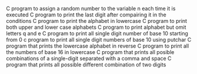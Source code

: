 C program to assign a random number to the variable n each time it is executed
C program to print the last digit after compairing it in the conditions
C program to print the alphabet in lowercase
C program to print both upper and lower case alphabets
C program to print alphabet but omit letters q and e
C program to print all single digit number of base 10 starting from 0
c program to print all single digit numbers of base 10 using putchar
C program that prints the lowercase alphabet in reverse
C program to print all the numbers of base 16 in lowercase
C program that prints all posible combinations of a single-digit separated with a comma and space
 C program that prints all possible different combination of two digits
